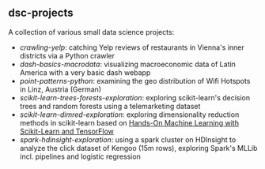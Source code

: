 ## dsc-projects

A collection of various small data science projects:

- *crawling-yelp*: catching Yelp reviews of restaurants in Vienna's inner districts via a Python crawler
- *dash-basics-macrodata*: visualizing macroeconomic data of Latin America with a very basic dash webapp
- *point-patterns-python*: examining the geo distribution of Wifi Hotspots in Linz, Austria (German)
- *scikit-learn-trees-forests-exploration*: exploring scikit-learn's decision trees and random forests using a telemarketing dataset
- *scikit-learn-dimred-exploration*: exploring dimensionality reduction methods in scikit-learn based on [Hands-On Machine Learning with Scikit-Learn and TensorFlow](http://shop.oreilly.com/product/0636920052289.do)
- *spark-hdinsight-exploration*: using a spark cluster on HDInsight to analyze the click dataset of Kengoo (15m rows), exploring Spark's MLLib incl. pipelines and logistic regression 
